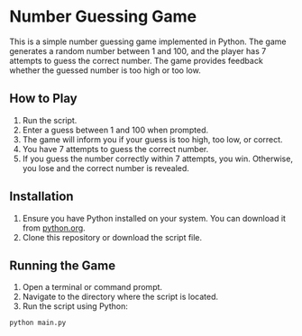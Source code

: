 # Number Guessing Game

This is a simple number guessing game implemented in Python. The game generates a random number between 1 and 100, and the player has 7 attempts to guess the correct number. The game provides feedback whether the guessed number is too high or too low.

## How to Play

1. Run the script.
2. Enter a guess between 1 and 100 when prompted.
3. The game will inform you if your guess is too high, too low, or correct.
4. You have 7 attempts to guess the correct number.
5. If you guess the number correctly within 7 attempts, you win. Otherwise, you lose and the correct number is revealed.

## Installation

1. Ensure you have Python installed on your system. You can download it from [python.org](https://www.python.org/).
2. Clone this repository or download the script file.

## Running the Game

1. Open a terminal or command prompt.
2. Navigate to the directory where the script is located.
3. Run the script using Python:

```sh
python main.py
